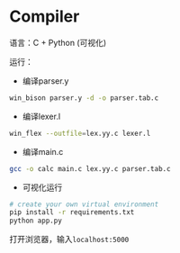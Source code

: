 # Compiler

语言：C + Python (可视化)

运行：

- 编译parser.y

```bash
win_bison parser.y -d -o parser.tab.c
```

- 编译lexer.l

```bash
win_flex --outfile=lex.yy.c lexer.l
```

- 编译main.c

```bash
gcc -o calc main.c lex.yy.c parser.tab.c
```

- 可视化运行

```bash
# create your own virtual environment
pip install -r requirements.txt
python app.py
```

打开浏览器，输入`localhost:5000`

